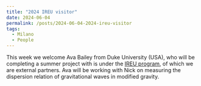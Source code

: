 ```yaml
---
title: "2024 IREU visitor"
date: 2024-06-04
permalink: /posts/2024-06-04-2024-ireu-visitor
tags:
  - Milano 
  - People
---
```


This week we welcome Ava Bailey from Duke University (USA), who will be completing a summer project with is under the [IREU program](https://phys.ufl.edu/ireu/), of which we are external partners. Ava will be working with Nick on measuring the dispersion relation of gravitational waves in modified gravity.